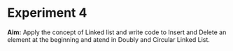 # Experiment 4  
**Aim:** Apply the concept of Linked list and write code to Insert and Delete an element at the beginning and atend in Doubly and Circular Linked List.
